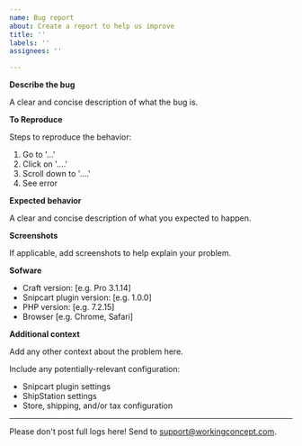 ```yaml
---
name: Bug report
about: Create a report to help us improve
title: ''
labels: ''
assignees: ''

---
```


**Describe the bug**

A clear and concise description of what the bug is.

**To Reproduce**

Steps to reproduce the behavior:
1. Go to '...'
2. Click on '....'
3. Scroll down to '....'
4. See error

**Expected behavior**

A clear and concise description of what you expected to happen.

**Screenshots**

If applicable, add screenshots to help explain your problem.

**Sofware**

 - Craft version: [e.g. Pro 3.1.14]
 - Snipcart plugin version: [e.g. 1.0.0]
 - PHP version: [e.g. 7.2.15] 
 - Browser [e.g. Chrome, Safari]

**Additional context**

Add any other context about the problem here.

Include any potentially-relevant configuration:
- Snipcart plugin settings
- ShipStation settings
- Store, shipping, and/or tax configuration

---

Please don't post full logs here! Send to support@workingconcept.com.
